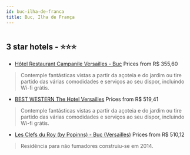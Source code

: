 ```yaml
---
id: buc-ilha-de-franca
title: Buc, Ilha de França
---
```


<center><img src="https://i.travelapi.com/hotels/2000000/1610000/1608900/1608865/ffb5e54e_z.jpg" alt="" /></center>


##  3 star hotels - ⭐️⭐️⭐️

-    [Hôtel Restaurant Campanile Versailles - Buc](https://www.hurb.com/br/aud/https://www.hurb.com/br/hotels/buc/hotel-restaurant-campanile-versailles-buc-HT-FVDX?cmp=18055) Prices from R$ 355,60
   > Contemple fantásticas vistas a partir da açoteia e do jardim ou tire partido das várias comodidades e serviços ao seu dispor, incluindo Wi-fi grátis.
-    [BEST WESTERN The Hotel Versailles](https://www.hurb.com/br/aud/https://www.hurb.com/br/hotels/buc/best-western-the-hotel-versailles-HT-KNRF?cmp=18055) Prices from R$ 519,41
   > Contemple fantásticas vistas a partir da açoteia e do jardim ou tire partido das várias comodidades e serviços ao seu dispor, incluindo Wi-fi grátis.
-    [Les Clefs du Roy (by Popinns) - Buc (Versailles)](https://www.hurb.com/br/aud/https://www.hurb.com/br/hotels/buc/les-clefs-du-roy-by-popinns-buc-versailles-HT-RSDM?cmp=18055) Prices from R$ 510,12
   > Residência para não fumadores construiu-se em 2014.
